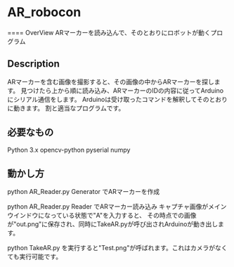 # AR_robocon
====
OverView
ARマーカーを読み込んで、そのとおりにロボットが動くプログラム

## Description
ARマーカーを含む画像を撮影すると、その画像の中からARマーカーを探します。
見つけたら上から順に読み込み、ARマーカーのIDの内容に従ってArduinoにシリアル通信をします。
Arduinoは受け取ったコマンドを解釈してそのとおりに動きます。
割と適当なプログラムです。


## 必要なもの
Python 3.x
opencv-python
pyserial
numpy


## 動かし方
python AR_Reader.py Generator
でARマーカーを作成


python AR_Reader.py Reader
でARマーカー読み込み
キャプチャ画像がメインウインドウになっている状態で"A"を入力すると、
その時点での画像が"out.png"に保存され、同時にTakeAR.pyが呼び出されArduinoが動き出します。

python TakeAR.py
を実行すると"Test.png"が呼ばれます。これはカメラがなくても実行可能です。

